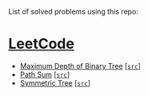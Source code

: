 List of solved problems using this repo:
# [LeetCode](https://leetcode.com/saulmtzv)
- [Maximum Depth of Binary Tree](https://leetcode.com/problems/maximum-depth-of-binary-tree) [[`src`](problems/LeetCode/Maximum%20Depth%20of%20Binary%20Tree)]
- [Path Sum](https://leetcode.com/problems/path-sum) [[`src`](problems/LeetCode/Path%20Sum)]
- [Symmetric Tree](https://leetcode.com/problems/symmetric-tree) [[`src`](problems/LeetCode/Symmetric%20Tree)]
